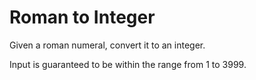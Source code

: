 # Roman to Integer

Given a roman numeral, convert it to an integer.

Input is guaranteed to be within the range from 1 to 3999.

